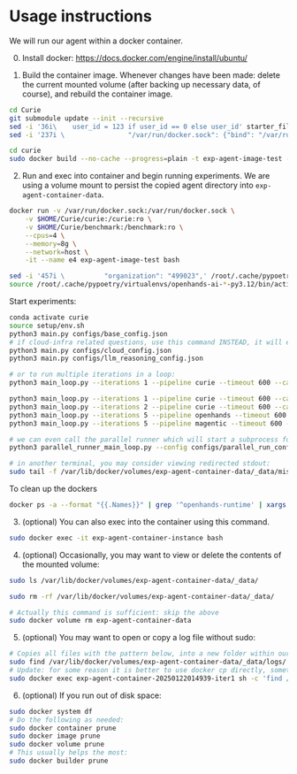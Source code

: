 # Usage instructions
We will run our agent within a docker container.


0. Install docker: https://docs.docker.com/engine/install/ubuntu/

1. Build the container image. Whenever changes have been made: delete the current mounted volume (after backing up necessary data, of course), and rebuild the container image.

```bash
cd Curie
git submodule update --init --recursive
sed -i '36i\    user_id = 123 if user_id == 0 else user_id' starter_file/OpenHands/openhands/runtime/utils/runtime_init.py
sed -i '237i \                "/var/run/docker.sock": {"bind": "/var/run/docker.sock", "mode": "rw"},' starter_file/OpenHands/openhands/runtime/impl/docker/docker_runtime.py
```

```bash
cd curie
sudo docker build --no-cache --progress=plain -t exp-agent-image-test -f ExpDockerfile_OpenHands ..
```

2. Run and exec into container and begin running experiments. We are using a volume mount to persist the copied agent directory into ``exp-agent-container-data``.
```bash
docker run -v /var/run/docker.sock:/var/run/docker.sock \
    -v $HOME/Curie/curie:/curie:ro \
    -v $HOME/Curie/benchmark:/benchmark:ro \
    --cpus=4 \
    --memory=8g \
    --network=host \
    -it --name e4 exp-agent-image-test bash

sed -i '457i \          "organization": "499023",' /root/.cache/pypoetry/virtualenvs/openhands-ai-*-py3.12/lib/python3.12/site-packages/litellm/llms/azure/azure.py
source /root/.cache/pypoetry/virtualenvs/openhands-ai-*-py3.12/bin/activate
```

Start experiments:

```bash
conda activate curie
source setup/env.sh
python3 main.py configs/base_config.json
# if cloud-infra related questions, use this command INSTEAD, it will essentially add more context to prompt (make sure to populate cloud_helper_related/.aws_creds with the appropriate credentials):
python3 main.py configs/cloud_config.json
python3 main.py configs/llm_reasoning_config.json

# or to run multiple iterations in a loop:
python3 main_loop.py --iterations 1 --pipeline curie --timeout 600 --category reasoning --questions_to_run q1

python3 main_loop.py --iterations 1 --pipeline curie --timeout 600 --category vdb
python3 main_loop.py --iterations 2 --pipeline curie --timeout 600 --category vdb --questions_to_run q14
python3 main_loop.py --iterations 5 --pipeline openhands --timeout 600 --category reasoning2 --questions_to_run q5 q8 q10
python3 main_loop.py --iterations 5 --pipeline magentic --timeout 600 --category mltraining --questions_to_run q1

# we can even call the parallel runner which will start a subprocess for each individual question to test:
python3 parallel_runner_main_loop.py --config configs/parallel_run_config.json

# in another terminal, you may consider viewing redirected stdout: 
sudo tail -f /var/lib/docker/volumes/exp-agent-container-data/_data/misc/log-temp.log
```

To clean up the dockers
```bash
docker ps -a --format "{{.Names}}" | grep '^openhands-runtime' | xargs -r docker rm -f
```

3. (optional) You can also exec into the container using this command.
```bash
sudo docker exec -it exp-agent-container-instance bash
```

4. (optional) Occasionally, you may want to view or delete the contents of the mounted volume: 
```bash
sudo ls /var/lib/docker/volumes/exp-agent-container-data/_data/

sudo rm -rf /var/lib/docker/volumes/exp-agent-container-data/_data/

# Actually this command is sufficient: skip the above 
sudo docker volume rm exp-agent-container-data
```

5. (optional) You may want to open or copy a log file without sudo:
```bash
# Copies all files with the pattern below, into a new folder within our host:
sudo find /var/lib/docker/volumes/exp-agent-container-data/_data/logs/ -type f -name "log-temp[0-9]*.log" -exec cp {} logs/ \;
# Update: for some reason it is better to use docker cp directly, sometimes volume does not reflect latest change.... (only noticed this for mass copies):
sudo docker exec exp-agent-container-20250122014939-iter1 sh -c 'find /temp/logs -maxdepth 1 -type f -name "*.log" | tar -cf - -T -' | tar -xf - -C misc/logs
```

6. (optional) If you run out of disk space:
```bash
sudo docker system df
# Do the following as needed:
sudo docker container prune
sudo docker image prune
sudo docker volume prune
# This usually helps the most:
sudo docker builder prune
```